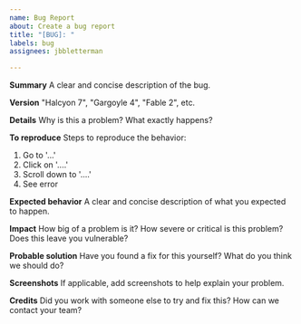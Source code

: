 ```yaml
---
name: Bug Report
about: Create a bug report
title: "[BUG]: "
labels: bug
assignees: jbbletterman

---
```


**Summary**
A clear and concise description of the bug.

**Version**
"Halcyon 7", "Gargoyle 4", "Fable 2", etc.

**Details**
Why is this a problem? What exactly happens?

**To reproduce**
Steps to reproduce the behavior:
1. Go to '...'
2. Click on '....'
3. Scroll down to '....'
4. See error

**Expected behavior**
A clear and concise description of what you expected to happen.

**Impact**
How big of a problem is it? How severe or critical is this problem? Does this leave you vulnerable?

**Probable solution**
Have you found a fix for this yourself? What do you think we should do?

**Screenshots**
If applicable, add screenshots to help explain your problem.

**Credits**
Did you work with someone else to try and fix this? How can we contact your team?
